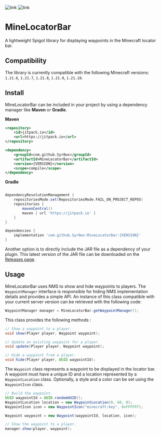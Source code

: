 ![link](https://img.shields.io/badge/API-Spigot-blue) ![link](https://img.shields.io/badge/Version-1.21.6+-yellow)

# MineLocatorBar

A lightweight Spigot library for displaying waypoints in the Minecraft locator bar.

## Compatibility

The library is currently compatible with the following Minecraft versions: `1.21.6`, `1.21.7`, `1.21.8`, `1.21.9`, `1.21.10`.

## Install

MineLocatorBar can be included in your project by using a dependency manager like **Maven** or **Gradle**.

**Maven**
```xml
<repository>
    <id>jitpack.io</id>
    <url>https://jitpack.io</url>
</repository>

<dependency>
    <groupId>com.github.Syr0ws</groupId>
    <artifactId>MineLocatorBar</artifactId>
    <version>{VERSION}</version>
    <scope>compile</scope>
</dependency>
```

**Gradle**
```groovy

dependencyResolutionManagement {
    repositoriesMode.set(RepositoriesMode.FAIL_ON_PROJECT_REPOS)
    repositories {
        mavenCentral()
        maven { url 'https://jitpack.io' }
    }
}

dependencies {
    implementation 'com.github.Syr0ws:MineLocatorBar:{VERSION}'
}
```

Another option is to directly include the JAR file as a dependency of your plugin. This latest version of the JAR file 
can be downloaded on the [Releases page](https://github.com/Syr0ws/MineLocatorBar/releases).

## Usage

MineLocatorBar uses NMS to show and hide waypoints to players. The `WaypointManager` interface is responsible for hiding 
NMS implementation details and provides a simple API. An instance of this class compatible with your current server version 
can be retrieved with the following code:

```java
WaypointManager manager = MineLocatorBar.getWaypointManager();
```

This class provides the following methods :

```java
// Show a waypoint to a player.
void show(Player player, Waypoint waypoint);

// Update an existing waypoint for a player.
void update(Player player, Waypoint waypoint);

// Hide a waypoint from a player.
void hide(Player player, UUID waypointId);
```

The `Waypoint` class represents a waypoint to be displayed in the locator bar. A waypoint must have a unique ID and a location
represented by a `WaypointLocation` class. Optionally, a style and a color can be set using the `WaypointIcon` class.

```java
// Build the waypoint.
UUID waypointId = UUID.randomUUID();
WaypointLocation location = new WaypointLocation(0, 60, 0);
WaypointIcon icon = new WaypointIcon("minecraft:key", 0xFFFFFF);

Waypoint waypoint = new Waypoint(waypointId, location, icon);

// Show the waypoint to a player.
manager.show(player, waypoint);
```


